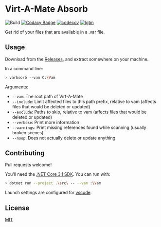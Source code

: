 # Virt-A-Mate Absorb

![Build](https://github.com/acidbubbles/vam-varbsorb/workflows/Build/badge.svg) [![Codacy Badge](https://api.codacy.com/project/badge/Grade/1b8474c95a0b4910a731c80f527d25da)](https://app.codacy.com/manual/acidbubbles/vam-varbsorb?utm_source=github.com&utm_medium=referral&utm_content=acidbubbles/vam-varbsorb&utm_campaign=Badge_Grade_Dashboard) [![codecov](https://codecov.io/gh/acidbubbles/vam-varbsorb/branch/master/graph/badge.svg)](https://codecov.io/gh/acidbubbles/vam-varbsorb) [![lgtm](https://img.shields.io/lgtm/alerts/g/acidbubbles/vam-varbsorb.svg?logo=lgtm&logoWidth=18)](https://lgtm.com/projects/g/acidbubbles/vam-varbsorb/alerts/)

Get rid of your files that are available in a .var file.

## Usage

Download from the [Releases](https://github.com/acidbubbles/vam-varbsorb/releases), and extract somewhere on your machine.

In a command line:

```bash
> varbsorb --vam C:\Vam
```

Arguments:

- `--vam`: The root path of Virt-A-Mate
- `--include`: Limit affected files to this path prefix, relative to vam (affects files that would be deleted or updated)
- `--exclude`: Paths to skip, relative to vam (affects files that would be deleted or updated)
- `--verbose`: Print more information
- `--warnings`: Print missing references found while scanning (usually broken scenes)
- `--noop`: Does not actually delete or update anything

## Contributing

Pull requests welcome!

You'll need the [.NET Core 3.1 SDK](https://dotnet.microsoft.com/download/dotnet-core/3.1). You can run with:

```bash
> dotnet run --project .\src\ -- --vam :\Vam
```

Launch settings are configured for [vscode](https://code.visualstudio.com/).

## License

[MIT](./LICENSE.md)
